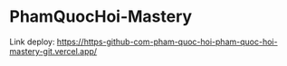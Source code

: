 # PhamQuocHoi-Mastery

Link deploy: https://https-github-com-pham-quoc-hoi-pham-quoc-hoi-mastery-git.vercel.app/
